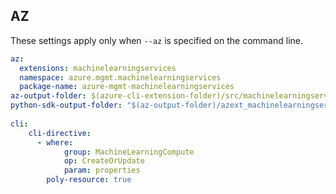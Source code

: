 ## AZ

These settings apply only when `--az` is specified on the command line.

``` yaml $(az)
az:
  extensions: machinelearningservices
  namespace: azure.mgmt.machinelearningservices
  package-name: azure-mgmt-machinelearningservices
az-output-folder: $(azure-cli-extension-folder)/src/machinelearningservices
python-sdk-output-folder: "$(az-output-folder)/azext_machinelearningservices/vendored_sdks/machinelearningservices"
  
cli:
    cli-directive:
      - where:
            group: MachineLearningCompute
            op: CreateOrUpdate
            param: properties
        poly-resource: true
```
